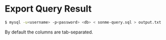 # Export Query Result


```bash
$ mysql -u<username> -p<password> <db> < sonme-query.sql > output.txt
```

By default the columns are tab-separated.
